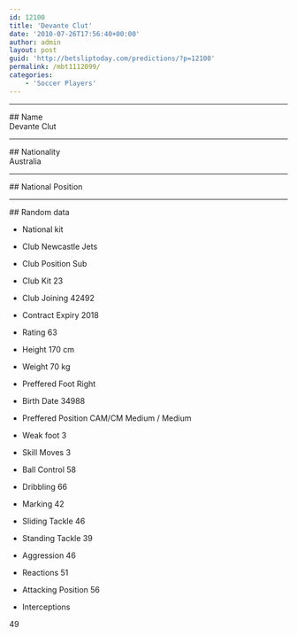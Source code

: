 ```yaml
---
id: 12100
title: 'Devante Clut'
date: '2010-07-26T17:56:40+00:00'
author: admin
layout: post
guid: 'http://betsliptoday.com/predictions/?p=12100'
permalink: /mbt1112099/
categories:
    - 'Soccer Players'
---
```


- - - - - -

\## Name  
 Devante Clut

- - - - - -

\## Nationality  
 Australia

- - - - - -

\## National Position

- - - - - -

\## Random data

- National kit
- Club
 Newcastle Jets

- Club Position
 Sub

- Club Kit
 23

- Club Joining
 42492

- Contract Expiry
 2018

- Rating
 63

- Height
 170 cm

- Weight
 70 kg

- Preffered Foot
 Right

- Birth Date
 34988

- Preffered Position
 CAM/CM Medium / Medium

- Weak foot
 3

- Skill Moves
 3

- Ball Control
 58

- Dribbling
 66

- Marking
 42

- Sliding Tackle
 46

- Standing Tackle
 39

- Aggression
 46

- Reactions
 51

- Attacking Position
 56

- Interceptions

 49